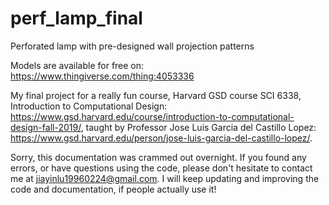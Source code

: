 # perf_lamp_final
Perforated lamp with pre-designed wall projection patterns

Models are available for free on: https://www.thingiverse.com/thing:4053336

My final project for a really fun course, Harvard GSD course SCI 6338, Introduction to Computational Design: https://www.gsd.harvard.edu/course/introduction-to-computational-design-fall-2019/, taught by Professor Jose Luis Garcia del Castillo Lopez: https://www.gsd.harvard.edu/person/jose-luis-garcia-del-castillo-lopez/.

Sorry, this documentation was crammed out overnight. If you found any errors, or have questions using the code, please don't hesitate to contact me at jiayinlu19960224@gmail.com. 
I will keep updating and improving the code and documentation, if people actually use it! 

